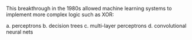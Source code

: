 This breakthrough in the 1980s allowed machine learning systems to implement more complex logic such as XOR:

a. perceptrons
b. decision trees
c. multi-layer perceptrons
d. convolutional neural nets
